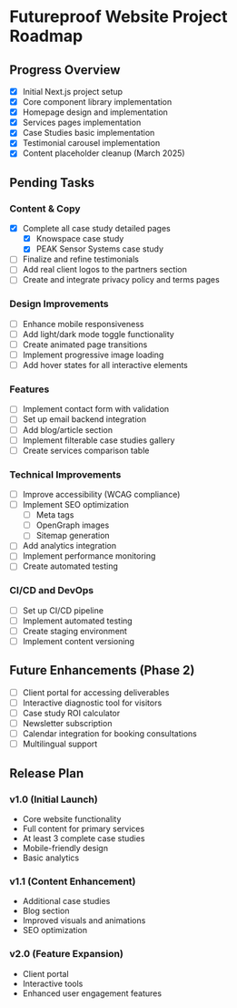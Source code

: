 # Futureproof Website Project Roadmap

## Progress Overview

- [x] Initial Next.js project setup
- [x] Core component library implementation
- [x] Homepage design and implementation
- [x] Services pages implementation
- [x] Case Studies basic implementation
- [x] Testimonial carousel implementation
- [x] Content placeholder cleanup (March 2025)

## Pending Tasks

### Content & Copy
- [x] Complete all case study detailed pages
  - [x] Knowspace case study
  - [x] PEAK Sensor Systems case study
- [ ] Finalize and refine testimonials
- [ ] Add real client logos to the partners section
- [ ] Create and integrate privacy policy and terms pages

### Design Improvements
- [ ] Enhance mobile responsiveness
- [ ] Add light/dark mode toggle functionality
- [ ] Create animated page transitions
- [ ] Implement progressive image loading
- [ ] Add hover states for all interactive elements

### Features
- [ ] Implement contact form with validation
- [ ] Set up email backend integration
- [ ] Add blog/article section
- [ ] Implement filterable case studies gallery
- [ ] Create services comparison table

### Technical Improvements
- [ ] Improve accessibility (WCAG compliance)
- [ ] Implement SEO optimization
  - [ ] Meta tags
  - [ ] OpenGraph images
  - [ ] Sitemap generation
- [ ] Add analytics integration
- [ ] Implement performance monitoring
- [ ] Create automated testing

### CI/CD and DevOps
- [ ] Set up CI/CD pipeline
- [ ] Implement automated testing
- [ ] Create staging environment
- [ ] Implement content versioning

## Future Enhancements (Phase 2)

- [ ] Client portal for accessing deliverables
- [ ] Interactive diagnostic tool for visitors
- [ ] Case study ROI calculator
- [ ] Newsletter subscription
- [ ] Calendar integration for booking consultations
- [ ] Multilingual support

## Release Plan

### v1.0 (Initial Launch)
- Core website functionality
- Full content for primary services
- At least 3 complete case studies
- Mobile-friendly design
- Basic analytics

### v1.1 (Content Enhancement)
- Additional case studies
- Blog section
- Improved visuals and animations
- SEO optimization

### v2.0 (Feature Expansion)
- Client portal
- Interactive tools
- Enhanced user engagement features
